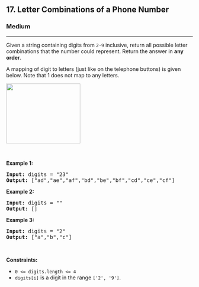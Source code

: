 <h2>17. Letter Combinations of a Phone Number</h2><h3>Medium</h3><hr><div style="user-select: auto;"><p style="user-select: auto;">Given a string containing digits from <code style="user-select: auto;">2-9</code> inclusive, return all possible letter combinations that the number could represent. Return the answer in <strong style="user-select: auto;">any order</strong>.</p>

<p style="user-select: auto;">A mapping of digit to letters (just like on the telephone buttons) is given below. Note that 1 does not map to any letters.</p>

<p style="user-select: auto;"><img src="https://upload.wikimedia.org/wikipedia/commons/thumb/7/73/Telephone-keypad2.svg/200px-Telephone-keypad2.svg.png" style="width: 200px; height: 162px; user-select: auto;"></p>

<p style="user-select: auto;">&nbsp;</p>
<p style="user-select: auto;"><strong style="user-select: auto;">Example 1:</strong></p>

<pre style="user-select: auto;"><strong style="user-select: auto;">Input:</strong> digits = "23"
<strong style="user-select: auto;">Output:</strong> ["ad","ae","af","bd","be","bf","cd","ce","cf"]
</pre>

<p style="user-select: auto;"><strong style="user-select: auto;">Example 2:</strong></p>

<pre style="user-select: auto;"><strong style="user-select: auto;">Input:</strong> digits = ""
<strong style="user-select: auto;">Output:</strong> []
</pre>

<p style="user-select: auto;"><strong style="user-select: auto;">Example 3:</strong></p>

<pre style="user-select: auto;"><strong style="user-select: auto;">Input:</strong> digits = "2"
<strong style="user-select: auto;">Output:</strong> ["a","b","c"]
</pre>

<p style="user-select: auto;">&nbsp;</p>
<p style="user-select: auto;"><strong style="user-select: auto;">Constraints:</strong></p>

<ul style="user-select: auto;">
	<li style="user-select: auto;"><code style="user-select: auto;">0 &lt;= digits.length &lt;= 4</code></li>
	<li style="user-select: auto;"><code style="user-select: auto;">digits[i]</code> is a digit in the range <code style="user-select: auto;">['2', '9']</code>.</li>
</ul>
</div>